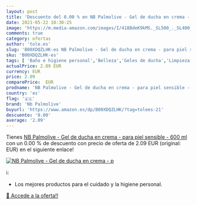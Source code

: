 ```yaml
---
layout: post
title: 'Descuento del 0.00 % en NB Palmolive - Gel de ducha en crema - p'
date: 2021-05-22 10:30:25
image: 'https://m.media-amazon.com/images/I/418BdeK9kMS._SL500_._SL400_.jpg'
comments: true
category: ofertas
author: 'tole.es'
slug: 'B00XDQZLHK-es NB Palmolive - Gel de ducha en crema - para piel sensible...'
sku: 'B00XDQZLHK-es'
tags: [ 'Baño e higiene personal','Belleza','Geles de ducha','Limpieza personal','de','ducha','gel','nb palmolive','palmolive', ]
actualPrice: 2.09 EUR
currency: EUR
price: 2.09
comparePrice:  EUR
prodname: 'NB Palmolive - Gel de ducha en crema - para piel sensible - 600 ml'
country: 'es'
flag: '🇪🇸'
brand: 'Nb Palmolive'
buyurl: 'https://www.amazon.es/dp/B00XDQZLHK/?tag=tolees-21'
descuento: '0.00'
average: '2.09'
---
```


Tienes [NB Palmolive - Gel de ducha en crema - para piel sensible - 600 ml](https://www.amazon.es/dp/B00XDQZLHK/?tag=tolees-21) con un 0.00 % de descuento con precio de oferta de 2.09 EUR (original:  EUR) en el siguiente enlace!

[![NB Palmolive - Gel de ducha en crema - p](https://m.media-amazon.com/images/I/418BdeK9kMS._SL500_._SL400_.jpg)](https://www.amazon.es/dp/B00XDQZLHK/?tag=tolees-21)

ℹ️:

- Los mejores productos para el cuidado y la higiene personal.

[🛒 Accede a la oferta!!](https://www.amazon.es/dp/B00XDQZLHK/?tag=tolees-21)
